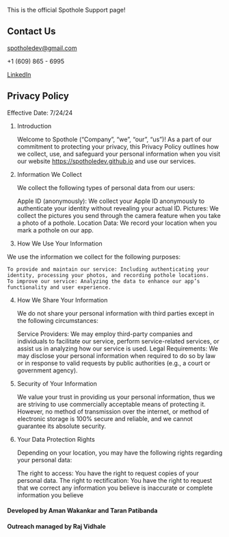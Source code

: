 This is the official Spothole Support page!

## Contact Us

spotholedev@gmail.com

+1 (609) 865 - 6995

[LinkedIn](https://www.linkedin.com/in/spothole-8643b131b/)

## Privacy Policy

Effective Date: 7/24/24

1. Introduction

    Welcome to Spothole (“Company”, “we”, “our”, “us”)! As a part of our commitment to protecting your privacy, this Privacy Policy outlines how we collect, use, and safeguard   your personal information when you visit our website https://spotholedev.github.io and use our services.
   
2. Information We Collect

    We collect the following types of personal data from our users:

    Apple ID (anonymously): We collect your Apple ID anonymously to authenticate your identity without revealing your actual ID.
    Pictures: We collect the pictures you send through the camera feature when you take a photo of a pothole.
    Location Data: We record your location when you mark a pothole on our app.

3. How We Use Your Information

  We use the information we collect for the following purposes:

    To provide and maintain our service: Including authenticating your identity, processing your photos, and recording pothole locations.
    To improve our service: Analyzing the data to enhance our app’s functionality and user experience. 
    
4. How We Share Your Information

   We do not share your personal information with third parties except in the following circumstances:

    Service Providers: We may employ third-party companies and individuals to facilitate our service, perform service-related services, or assist us in analyzing how our service is used.
    Legal Requirements: We may disclose your personal information when required to do so by law or in response to valid requests by public authorities (e.g., a court or government agency).
   
5. Security of Your Information

    We value your trust in providing us your personal information, thus we are striving to use commercially acceptable means of protecting it. However, no method of transmission over the internet, or method of electronic storage is 100% secure and reliable, and we cannot guarantee its absolute security.
   
6. Your Data Protection Rights

    Depending on your location, you may have the following rights regarding your personal data:

    The right to access: You have the right to request copies of your personal data.
    The right to rectification: You have the right to request that we correct any information you believe is inaccurate or complete information you believe

#### Developed by Aman Wakankar and Taran Patibanda
#### Outreach managed by Raj Vidhale

